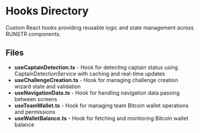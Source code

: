 # Hooks Directory

Custom React hooks providing reusable logic and state management across RUNSTR components.

## Files

- **useCaptainDetection.ts** - Hook for detecting captain status using CaptainDetectionService with caching and real-time updates
- **useChallengeCreation.ts** - Hook for managing challenge creation wizard state and validation
- **useNavigationData.ts** - Hook for handling navigation data passing between screens
- **useTeamWallet.ts** - Hook for managing team Bitcoin wallet operations and permissions
- **useWalletBalance.ts** - Hook for fetching and monitoring Bitcoin wallet balance